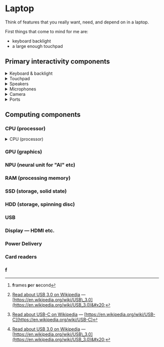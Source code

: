 # Laptop



Think of features that you really want, need, and depend on in a laptop.



First things that come to mind for me are:

* keyboard backlight
* a large enough touchpad



## Primary interactivity components

<details>

<summary>Keyboard &#x26; backlight</summary>

* key depression type
* backlight colour
* backlight brightness steps
* backlight LED placement — are the LEDs directly visible? (distracting)

</details>

<details>

<summary>Touchpad</summary>

* size
* surface texture — low friction
* surface material — not going to break down (like a thin film of plastic)
* position — easy to reach with your dominant hand; hard to tap accidentally with hand whilst typing
* shape — somewhat similar to laptop screen shape

</details>

<details>

<summary>Speakers</summary>

* size
* number
* placement
* sound quality — bass is usually a good measure overall

</details>

<details>

<summary>Microphones</summary>

* number — two or more is better, allowing software to operate real noise cancellation
* position — away from the keyboard ideally, to prevent typing clacks

</details>

<details>

<summary>Camera</summary>

* one is usually enough, but new software may allow 3D webcam capture in the near future
* resolution — many webcams on new laptops are still shite, even in 2024
* lens size — important for light capture, larger is better for dark video
* framerate — modern video is 30-60 fps[^1], higher is better.&#x20;
  * Higher framerate is also required for single-lens HDR video, although the sensor chip, controller hardware & firmware probably also need to support such a feature.
* check video performance in relative darkness — check for noise, graininess, low framerate, clarity

</details>

<details>

<summary>Ports</summary>

* Headphone jack!!! 3.5mm port for regular audio cables. You have no idea how important this can be.
* USB normal port — make sure that these are at least [version 3.0](#user-content-fn-2)[^2]! It should say _**SS**_ on. You want 3+ of these.
* USB-C[^3] — make sure they're also at least [version 3.0](#user-content-fn-4)[^4]! USB version 2.0 is shit! You want 2 or more of these. Double check if your laptop charger uses USB-C too — if so, try to get one with 3 or more USB-C ports.
* HDMI — ideally you want a regular HDMI port. Mini HDMI also exists. More rarely, you will find DisplayPort — this is the actual standardized display connection type, but somehow the HDMI form won that war. DisplayPort is superior, but you will rarely find anything to connect it to.
* Ethernet — this is the raw internet connectivity. WiFi can have issues sometimes. WiFi is also always limited by physics, so ethernet will guarantee you a solid, fast and stable connection. Some companies require that their employees have access to ethernet.

</details>

## Computing components

### CPU (processor)

<details>

<summary>CPU (processor)</summary>

* 4 cores, 8 threads _or more_
* 2.1 GHz base clock speed _or higher_
* 3.0 GHz boost clock speed _or higher_
*

</details>



### GPU (graphics)

### NPU (neural unit for "AI" etc)

### RAM (processing memory)

### SSD (storage, solid state)

### HDD (storage, spinning disc)

### USB

### Display — HDMI etc.

### Power Delivery

### Card readers

### f

[^1]: **f**rames **p**er **s**econd

[^2]: [Read about USB 3.0 on Wikipedia](https://en.wikipedia.org/wiki/USB_3.0) — [https://en.wikipedia.org/wiki/USB\_3.0](https://en.wikipedia.org/wiki/USB_3.0)&#x20;

[^3]: [Read about USB-C on Wikipedia](https://en.wikipedia.org/wiki/USB-C) — [https://en.wikipedia.org/wiki/USB-C](https://en.wikipedia.org/wiki/USB-C)

[^4]: [Read about USB 3.0 on Wikipedia](https://en.wikipedia.org/wiki/USB_3.0) — [https://en.wikipedia.org/wiki/USB\_3.0](https://en.wikipedia.org/wiki/USB_3.0)&#x20;
